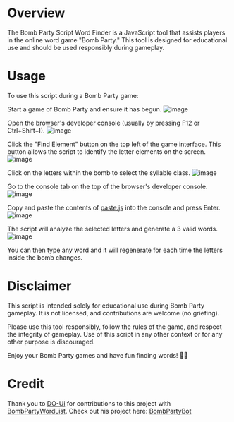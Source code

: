 # Overview
The Bomb Party Script Word Finder is a JavaScript tool that assists players in the online word game "Bomb Party." This tool is designed for educational use and should be used responsibly during gameplay.

# Usage
To use this script during a Bomb Party game:

Start a game of Bomb Party and ensure it has begun.
![image](https://github.com/Lyro4634/BombPartyWordFinder/assets/77943696/f5b8296c-59fc-4534-b8ea-b4c4050b9fdf)

Open the browser's developer console (usually by pressing F12 or Ctrl+Shift+I).
![image](https://github.com/Lyro4634/BombPartyWordFinder/assets/77943696/4f082f74-611f-4547-a4f3-7659303ed0a8)

Click the "Find Element" button on the top left of the game interface. This button allows the script to identify the letter elements on the screen.
![image](https://github.com/Lyro4634/BombPartyWordFinder/assets/77943696/f4361a6f-f0a2-4a87-9ea2-f433ba7cb8f3)

Click on the letters within the bomb to select the syllable class.
![image](https://github.com/Lyro4634/BombPartyWordFinder/assets/77943696/3c6f901a-ba6e-4439-ad84-b355773eaa27)

Go to the console tab on the top of the browser's developer console.
![image](https://github.com/Lyro4634/BombPartyWordFinder/assets/77943696/b2feb7b5-79b0-4f2b-856f-2a41be0ba733)

Copy and paste the contents of [paste.js](https://github.com/Lyro4634/BombPartyWordFinder/blob/main/paste.js) into the console and press Enter.
![image](https://github.com/Lyro4634/BombPartyWordFinder/assets/77943696/035644da-fd73-47dc-b0e7-31e9cd291c27)

The script will analyze the selected letters and generate a 3 valid words.
![image](https://github.com/Lyro4634/BombPartyWordFinder/assets/77943696/49bc0d2e-0a0b-4792-a437-98923344c27e)

You can then type any word and it will regenerate for each time the letters inside the bomb changes.

# Disclaimer
This script is intended solely for educational use during Bomb Party gameplay. It is not licensed, and contributions are welcome (no griefing).

Please use this tool responsibly, follow the rules of the game, and respect the integrity of gameplay. Use of this script in any other context or for any other purpose is discouraged.

Enjoy your Bomb Party games and have fun finding words! 🎉🔡

# Credit
Thank you to [DO-Ui](https://github.com/DO-Ui) for contributions to this project with [BombPartyWordList](https://raw.githubusercontent.com/DO-Ui/bombparty-bot/master/wordlist.txt). Check out his project here: [BombPartyBot](https://github.com/DO-Ui/bombparty-bot)
